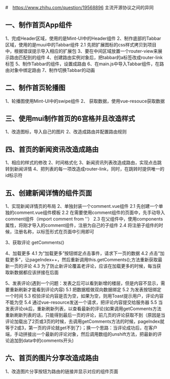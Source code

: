 #　https://www.zhihu.com/question/19568896 主流开源协议之间的异同


## 一、制作首页App组件
1、完成Header区域，使用的是Mint-UI中的Header组件
2、制作底部的Tabbar区域，使用的是muui中的Tabbar组件
   2.1  先把扩展图标的css样式拷贝到项目中，根据错误提示导入相应的扩展包
3、要在中间区域放置一个router-view来展示路由匹配到的组件
4、创建路由实例对象后，把tabbar的a标签改成router-link标签
5、制作Tabbar的组件，设置成路由
6、在main.js中导入Tabbar组件，在路由对象中绑定路由
7、制作切换Tabbar的动画

## 二、制作首页轮播图
1、轮播图使用Mint-UI中的swipe组件
2、 获取数据，使用vue-resouce获取数据

## 三、使用mui制作首页的6宫格并且改造样式
1、改造图标，导入自己的图片
2、改造成路由并配置路由规则


## 四、首页的新闻资讯改造成路由
1、相应的样式的修改
2、时间格式化
3、新闻资讯列表改造成路由，实现点击跳转到新闻详情
4、把列表的每一项改造成router-link，同时，在跳转时提供唯一的id标示符

## 五、创建新闻详情的组件页面
1、实现新闻详情页的布局
2、单独封装一个comment.vue组件
  2.1  先创建一个单独的comment.vue组件模板
  2.2  在需要使用comment组件的页面中，先手动导入comment组件（import comment from ''）
  2.3  在父组件中，使用components属性，将刚才导入的comment组件，注册为自己的子组件
  2.4  将注册子组件的时候，注册名称，以标签形式在页面中引用即可

3、获取评论
  getComments()

4、加载更多
  4.1  为“加载更多”按钮绑定点击事件，请求下一页的数据
  4.2  点击“加载更多”，让pageIndex++，然后重新调用this.getComments();方法重新获取最新一页的评论
  4.3  为了防止新评论覆盖老评论，应该在加载更多的时候，每当获取新数据都应该拼接在后面

5、发表评论(遇到一个问题：发表之后可以看到新增的楼层，但是内容不显示，需要重新刷新才能看到评论内容)
   5.1  把数据框做双向数据绑定
   5.2  为发表按钮绑定一个时间
   5.3  校验评论内容是否为空，如果为空，则用Toast提示用户，评论内容不能为空
   5.4  通过vue-resource发送一个请求，把评论内容提交给服务器
   5.5  当发表评论ok后，重新刷新列表，以查看最新的评论(如果调用getComments方法重新刷新列表的话，只能得到最后一页的评论，前几页的评论获取不到（原因是当评论加载出了2页或3页的时候，去调用getComments方法的时候，pageIndex就等于2或3，第一页的评论就get不到了）；换一个思路：当评论成功后，在客户端，手动拼接出一个最新的评论对象，然后调用数组的unshift方法，把最新的评论追加到data中的comments开头)

   ## 六、首页的图片分享改造成路由
   1、改造图片分享按钮为路由的链接并显示对应的组件页面